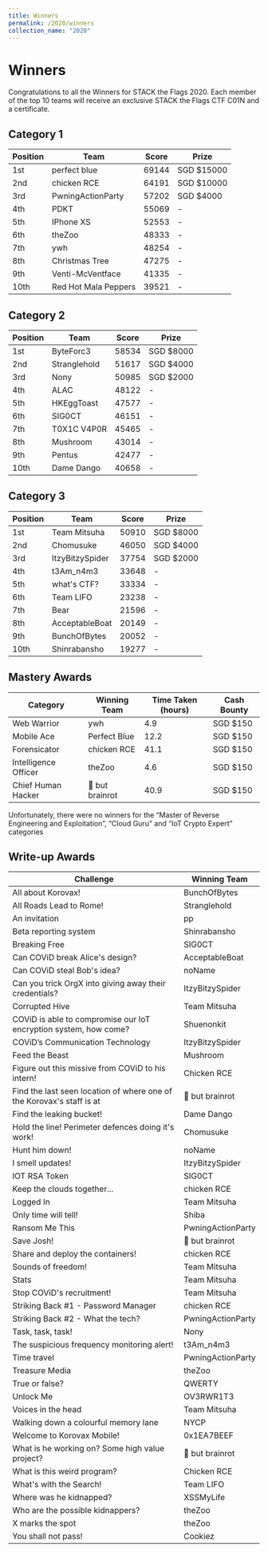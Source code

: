 ```yaml
---
title: Winners
permalink: /2020/winners
collection_name: "2020"
---
```


# Winners

Congratulations to all the Winners for STACK the Flags 2020. Each member of the top 10 teams will receive an exclusive STACK the Flags CTF C01N and a certificate.

## Category 1

Position | Team | Score | Prize
---|---|---|---
1st | perfect blue | 69144 | SGD $15000
2nd | chicken RCE | 64191 | SGD $10000
3rd | PwningActionParty | 57202 | SGD $4000
4th | PDKT | 55069 | -
5th | IPhone XS | 52553 | -
6th | theZoo | 48333 | -
7th | ywh | 48254 | -
8th | Christmas Tree | 47275 | -
9th | Venti-McVentface | 41335 | -
10th | Red Hot Mala Peppers | 39521 | -

## Category 2

Position | Team | Score | Prize
---|---|---|---
1st | ByteForc3 | 58534 | SGD $8000
2nd | Stranglehold | 51617 | SGD $4000
3rd | Nony | 50985 | SGD $2000
4th | ALAC | 48122 | -
5th | HKEggToast | 47577 | -
6th | SIG0CT | 46151 | -
7th | T0X1C V4P0R | 45465 | -
8th | Mushroom | 43014 | -
9th | Pentus | 42477 | -
10th | Dame Dango | 40658 | -

## Category 3

Position | Team | Score | Prize
---|---|---|---
1st | Team Mitsuha | 50910 | SGD $8000
2nd | Chomusuke | 46050 | SGD $4000
3rd | ItzyBitzySpider | 37754 | SGD $2000
4th | t3Am_n4m3 | 33648 | -
5th | what's CTF? | 33334 | -
6th | Team LIFO | 23238 | -
7th | Bear | 21596 | -
8th | AcceptableBoat | 20149 | -
9th | BunchOfBytes | 20052 | -
10th | Shinrabansho | 19277 | -

## Mastery Awards

Category | Winning Team | Time Taken (hours) | Cash Bounty
---|---|---|---
Web Warrior | ywh | 4.9 | SGD $150
Mobile Ace | Perfect Blue | 12.2 | SGD $150
Forensicator | chicken RCE | 41.1 | SGD $150
Intelligence Officer | theZoo | 4.6 | SGD $150
Chief Human Hacker | :thinking: but brainrot | 40.9 | SGD $150

Unfortunately, there were no winners for the “Master of Reverse Engineering and Exploitation”, “Cloud Guru" and “IoT Crypto Expert” categories 

## Write-up Awards

Challenge | Winning Team
---|---
All about Korovax! | BunchOfBytes
All Roads Lead to Rome! | Stranglehold
An invitation | pp
Beta reporting system | Shinrabansho
Breaking Free | SIG0CT
Can COViD break Alice's design? | AcceptableBoat
Can COViD steal Bob's idea? | noName
Can you trick OrgX into giving away their credentials? | ItzyBitzySpider
Corrupted Hive | Team Mitsuha
COViD is able to compromise our IoT encryption system, how come? | Shuenonkit
COViD’s Communication Technology | ItzyBitzySpider
Feed the Beast | Mushroom
Figure out this missive from COViD to his intern! | Chicken RCE
Find the last seen location of where one of the Korovax's staff is at | :thinking: but brainrot
Find the leaking bucket! | Dame Dango
Hold the line! Perimeter defences doing it's work! | Chomusuke
Hunt him down! | noName
I smell updates! | ItzyBitzySpider
IOT RSA Token | SIG0CT
Keep the clouds together... | chicken RCE
Logged In | Team Mitsuha
Only time will tell! | Shiba
Ransom Me This | PwningActionParty
Save Josh! | :thinking: but brainrot
Share and deploy the containers! | chicken RCE
Sounds of freedom! | Team Mitsuha
Stats | Team Mitsuha
Stop COViD's recruitment! | Team Mitsuha
Striking Back #1 - Password Manager | chicken RCE
Striking Back #2 - What the tech? | PwningActionParty
Task, task, task! | Nony
The suspicious frequency monitoring alert! | t3Am_n4m3
Time travel | PwningActionParty
Treasure Media | theZoo
True or false? | QWERTY
Unlock Me | OV3RWR1T3
Voices in the head | Team Mitsuha
Walking down a colourful memory lane | NYCP
Welcome to Korovax Mobile! | 0x1EA7BEEF
What is he working on? Some high value project? | :thinking: but brainrot
What is this weird program? | Chicken RCE
What's with the Search! | Team LIFO
Where was he kidnapped? | XSSMyLife
Who are the possible kidnappers? | theZoo
X marks the spot | theZoo
You shall not pass! | Cookiez
